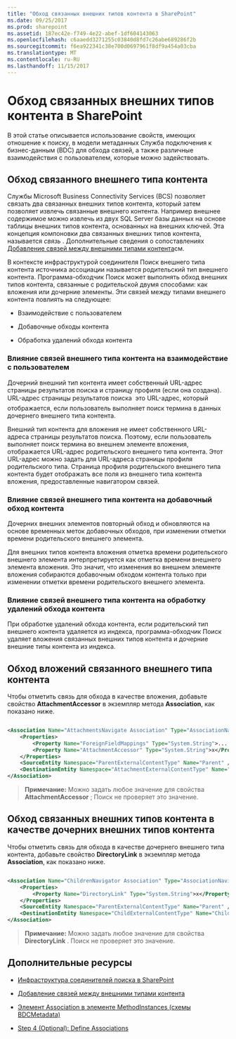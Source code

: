 ```yaml
---
title: "Обход связанных внешних типов контента в SharePoint"
ms.date: 09/25/2017
ms.prod: sharepoint
ms.assetid: 187ec42e-f749-4e22-abef-1df604143063
ms.openlocfilehash: c6aaedd3271255c03840d8fd7c26abe689286f2b
ms.sourcegitcommit: f6ea922341c38e700d0697961f8df9a454a03cba
ms.translationtype: MT
ms.contentlocale: ru-RU
ms.lasthandoff: 11/15/2017
---
```

# <a name="crawl-associated-external-content-types-in-sharepoint"></a>Обход связанных внешних типов контента в SharePoint

В этой статье описывается использование свойств, имеющих отношение к поиску, в модели метаданных Служба подключения к бизнес-данным (BDC) для обхода связей, а также различные взаимодействия с пользователем, которые можно задействовать.

## <a name="crawling-the-associated-external-content-type"></a>Обход связанного внешнего типа контента
<a name="HowToCrawlAssociations_CrawlingAssociatedExternalTypes"> </a>

Службы Microsoft Business Connectivity Services (BCS) позволяет связать два связанных внешних типов контента, который затем позволяет извлечь связанные внешнего контента. Например внешнее содержимое можно извлечь из двух SQL Server базы данных на основе таблицы внешних типов контента, основанных на внешних ключей. Эта концепция компоновки два связанных внешних типов контента, называется  *связь*  . Дополнительные сведения о сопоставлениях [Добавление связей между внешними типами контента](http://msdn.microsoft.com/library/791e95ab-9b3c-413b-be12-bd0e59962c93%28Office.15%29.aspx)см. 
  
    
    
В контексте инфраструктурой соединителя Поиск внешнего типа контента источника ассоциации называется родительский тип внешнего контента. Программа-обходчик Поиск может выполнять обход внешних типов контента, связанные с родительской двумя способами: как вложения или дочерние элементы. Эти связей между типами внешнего контента повлиять на следующее:
  
    
    

- Взаимодействие с пользователем
    
  
- Добавочные обходы контента
    
  
- Обработка удалений обхода контента
    
  

### <a name="user-experience-effects-from-external-content-type-associations"></a>Влияние связей внешнего типа контента на взаимодействие с пользователем

Дочерний внешний тип контента имеет собственный URL-адрес страницы результатов поиска и страницу профиля (если она создана). URL-адрес страницы результатов поиска  это URL-адрес, который отображается, если пользователь выполняет поиск термина в данных дочернего внешнего типа контента. 
  
    
    
Внешний тип контента для вложения не имеет собственного URL-адреса страницы результатов поиска. Поэтому, если пользователь выполняет поиск термина во внешнем элементе вложения, отображается URL-адрес родительского внешнего типа контента. Этот URL-адрес можно задать для URL-адреса страницы профиля родительского типа. Страница профиля родительского внешнего типа контента будет отображать все поля из внешнего типа контента вложения, предоставленные навигатором связей.
  
    
    

### <a name="incremental-crawl-effects-from-external-content-type-associations"></a>Влияние связей внешнего типа контента на добавочный обход контента

Дочерних внешних элементов повторный обход и обновляются на основе временных меток добавочных обходов, при изменении отметки времени родительского внешнего элемента. 
  
    
    
Для внешних типов контента вложения отметка времени родительского внешнего элемента интерпретируется как отметка времени внешнего элемента вложения. Это значит, что изменения во внешнем элементе вложения собираются добавочным обходом контента только при изменении отметки времени родительского внешнего элемента.
  
    
    

### <a name="processing-crawl-deletions-effects-from-external-content-type-associations"></a>Влияние связей внешнего типа контента на обработку удалений обхода контента

При обработке удалений обхода контента, если родительский тип внешнего контента удаляется из индекса, программа-обходчик Поиск удаляет вложения связанных внешних типов контента и дочерние внешние типы контента из индекса.
  
    
    

## <a name="crawling-associated-external-content-type-attachments"></a>Обход вложений связанного внешнего типа контента
<a name="HowToCrawlAssociations_CrawlingAttachments"> </a>

Чтобы отметить связь для обхода в качестве вложения, добавьте свойство **AttachmentAccessor** в экземпляр метода **Association**, как показано ниже.
  
    
    

```XML

<Association Name="AttachmentsNavigate Association" Type="AssociationNavigator" ...>
    <Properties>
        <Property Name="ForeignFieldMappings" Type="System.String">....... </Property>
        <Property Name="AttachmentAccessor" Type="System.String">x</Property>
    </Properties>
    <SourceEntity Namespace="ParentExternalContentType" Name="Parent" />
    <DestinationEntity Namespace="AttachmentExternalContentType" Name="Attachment External Content Type" />
</Association>
```


> **Примечание:** Можно задать любое значение для свойства **AttachmentAccessor** ; Поиск не проверяет это значение.
  
    
    


## <a name="crawling-associated-external-content-types-as-child-external-content-types"></a>Обход связанных внешних типов контента в качестве дочерних внешних типов контента
<a name="HowToCrawlAssociations_CrawlingChildExternalTypes"> </a>

Чтобы отметить связь для обхода в качестве дочернего внешнего типа контента, добавьте свойство **DirectoryLink** в экземпляр метода **Association**, как показано ниже.
  
    
    

```XML

<Association Name="ChildrenNavigator Association" Type="AssociationNavigator" ...>
    <Properties>
        <Property Name="DirectoryLink" Type="System.String">x</Property>
    </Properties>
    <SourceEntity Namespace="ParentExternalContentType" Name="Parent" />
    <DestinationEntity Namespace="ChildExternalContentType" Name="Child External Content Type" />
</Association>
```


> **Примечание:** Можно задать любое значение для свойства **DirectoryLink** . Поиск не проверяет это значение.
  
    
    


## <a name="additional-resources"></a>Дополнительные ресурсы
<a name="SP15crawlects_addlresources"> </a>


-  [Инфраструктура соединителей поиска в SharePoint](search-connector-framework-in-sharepoint.md)
    
  
-  [Добавление связей между внешними типами контента](http://msdn.microsoft.com/library/791e95ab-9b3c-413b-be12-bd0e59962c93%28Office.15%29.aspx)
    
  
-  [Элемент Association в элементе MethodInstances (схемы BDCMetadata)](http://msdn.microsoft.com/library/9659a1f5-1b12-03ef-f9e3-5c9904cc5dd0%28Office.15%29.aspx)
    
  
-  [Step 4 (Optional): Define Associations](http://msdn.microsoft.com/library/6bc55f46-459a-4986-8744-8c6c5f45097b%28Office.15%29.aspx)
    
  

